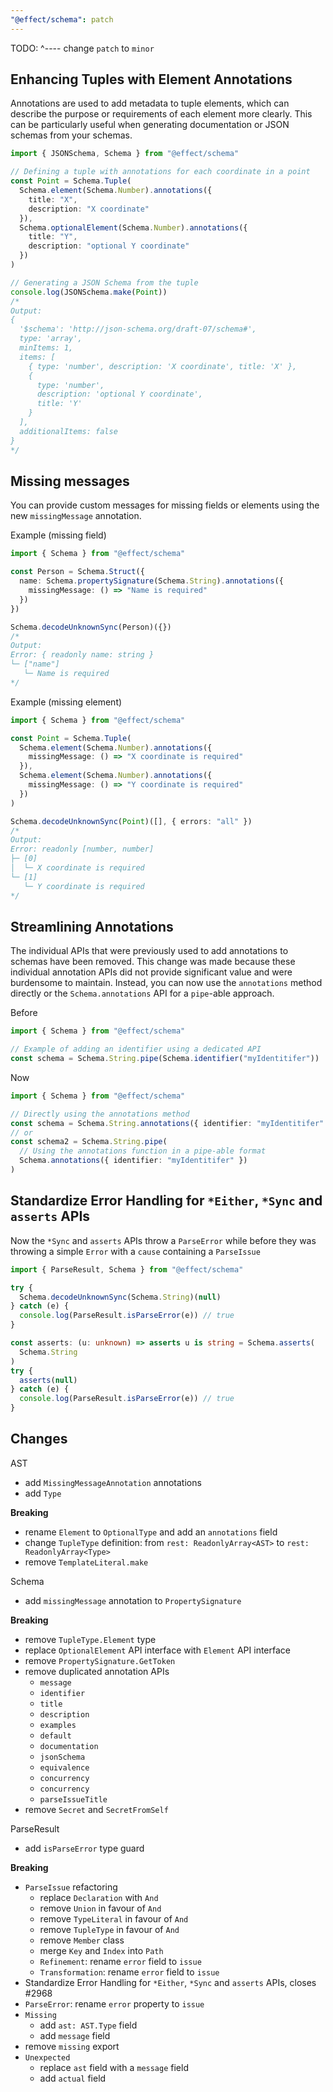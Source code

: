 ```yaml
---
"@effect/schema": patch
---
```


TODO: ^---- change `patch` to `minor`

## Enhancing Tuples with Element Annotations

Annotations are used to add metadata to tuple elements, which can describe the purpose or requirements of each element more clearly. This can be particularly useful when generating documentation or JSON schemas from your schemas.

```ts
import { JSONSchema, Schema } from "@effect/schema"

// Defining a tuple with annotations for each coordinate in a point
const Point = Schema.Tuple(
  Schema.element(Schema.Number).annotations({
    title: "X",
    description: "X coordinate"
  }),
  Schema.optionalElement(Schema.Number).annotations({
    title: "Y",
    description: "optional Y coordinate"
  })
)

// Generating a JSON Schema from the tuple
console.log(JSONSchema.make(Point))
/*
Output:
{
  '$schema': 'http://json-schema.org/draft-07/schema#',
  type: 'array',
  minItems: 1,
  items: [
    { type: 'number', description: 'X coordinate', title: 'X' },
    {
      type: 'number',
      description: 'optional Y coordinate',
      title: 'Y'
    }
  ],
  additionalItems: false
}
*/
```

## Missing messages

You can provide custom messages for missing fields or elements using the new `missingMessage` annotation.

Example (missing field)

```ts
import { Schema } from "@effect/schema"

const Person = Schema.Struct({
  name: Schema.propertySignature(Schema.String).annotations({
    missingMessage: () => "Name is required"
  })
})

Schema.decodeUnknownSync(Person)({})
/*
Output:
Error: { readonly name: string }
└─ ["name"]
   └─ Name is required
*/
```

Example (missing element)

```ts
import { Schema } from "@effect/schema"

const Point = Schema.Tuple(
  Schema.element(Schema.Number).annotations({
    missingMessage: () => "X coordinate is required"
  }),
  Schema.element(Schema.Number).annotations({
    missingMessage: () => "Y coordinate is required"
  })
)

Schema.decodeUnknownSync(Point)([], { errors: "all" })
/*
Output:
Error: readonly [number, number]
├─ [0]
│  └─ X coordinate is required
└─ [1]
   └─ Y coordinate is required
*/
```

## Streamlining Annotations

The individual APIs that were previously used to add annotations to schemas have been removed. This change was made because these individual annotation APIs did not provide significant value and were burdensome to maintain. Instead, you can now use the `annotations` method directly or the `Schema.annotations` API for a `pipe`-able approach.

Before

```ts
import { Schema } from "@effect/schema"

// Example of adding an identifier using a dedicated API
const schema = Schema.String.pipe(Schema.identifier("myIdentitifer"))
```

Now

```ts
import { Schema } from "@effect/schema"

// Directly using the annotations method
const schema = Schema.String.annotations({ identifier: "myIdentitifer" })
// or
const schema2 = Schema.String.pipe(
  // Using the annotations function in a pipe-able format
  Schema.annotations({ identifier: "myIdentitifer" })
)
```

## Standardize Error Handling for `*Either`, `*Sync` and `asserts` APIs

Now the `*Sync` and `asserts` APIs throw a `ParseError` while before they was throwing a simple `Error` with a `cause` containing a `ParseIssue`

```ts
import { ParseResult, Schema } from "@effect/schema"

try {
  Schema.decodeUnknownSync(Schema.String)(null)
} catch (e) {
  console.log(ParseResult.isParseError(e)) // true
}

const asserts: (u: unknown) => asserts u is string = Schema.asserts(
  Schema.String
)
try {
  asserts(null)
} catch (e) {
  console.log(ParseResult.isParseError(e)) // true
}
```

## Changes

AST

- add `MissingMessageAnnotation` annotations
- add `Type`

**Breaking**

- rename `Element` to `OptionalType` and add an `annotations` field
- change `TupleType` definition: from `rest: ReadonlyArray<AST>` to `rest: ReadonlyArray<Type>`
- remove `TemplateLiteral.make`

Schema

- add `missingMessage` annotation to `PropertySignature`

**Breaking**

- remove `TupleType.Element` type
- replace `OptionalElement` API interface with `Element` API interface
- remove `PropertySignature.GetToken`
- remove duplicated annotation APIs
  - `message`
  - `identifier`
  - `title`
  - `description`
  - `examples`
  - `default`
  - `documentation`
  - `jsonSchema`
  - `equivalence`
  - `concurrency`
  - `concurrency`
  - `parseIssueTitle`
- remove `Secret` and `SecretFromSelf`

ParseResult

- add `isParseError` type guard

**Breaking**

- `ParseIssue` refactoring
  - replace `Declaration` with `And`
  - remove `Union` in favour of `And`
  - remove `TypeLiteral` in favour of `And`
  - remove `TupleType` in favour of `And`
  - remove `Member` class
  - merge `Key` and `Index` into `Path`
  - `Refinement`: rename `error` field to `issue`
  - `Transformation`: rename `error` field to `issue`
- Standardize Error Handling for `*Either`, `*Sync` and `asserts` APIs, closes #2968
- `ParseError`: rename `error` property to `issue`
- `Missing`
  - add `ast: AST.Type` field
  - add `message` field
- remove `missing` export
- `Unexpected`
  - replace `ast` field with a `message` field
  - add `actual` field
